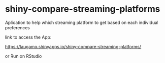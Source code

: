 # shiny-compare-streaming-platforms
Aplication to help which streaming platform to get based on each individual preferences

link to access the App:

 https://laugamo.shinyapps.io/shiny-compare-streaming-platforms/
 
 
 or Run on RStudio
